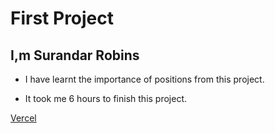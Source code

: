 # First Project

## I,m Surandar Robins

- I have learnt the importance of positions from this project.

- It took me 6 hours to finish this project.

[Vercel](https://robin-project-1.vercel.app/)
